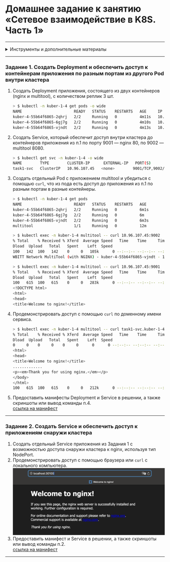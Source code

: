 # Домашнее задание к занятию «Сетевое взаимодействие в K8S. Часть 1»

------

<details><summary>Инструменты и дополнительные материалы</summary>

1. [Описание](https://kubernetes.io/docs/concepts/workloads/controllers/deployment/) Deployment и примеры манифестов.
2. [Описание](https://kubernetes.io/docs/concepts/services-networking/service/) Описание Service.
3. [Описание](https://github.com/wbitt/Network-MultiTool) Multitool.
</details>

------

### Задание 1. Создать Deployment и обеспечить доступ к контейнерам приложения по разным портам из другого Pod внутри кластера

1. Создать Deployment приложения, состоящего из двух контейнеров (nginx и multitool), с количеством реплик 3 шт.
    ```bash
    > $ kubectl -n kuber-1-4 get pods -o wide                                                                                           [±master ●●●]
    NAME                       READY   STATUS    RESTARTS   AGE     IP            NODE                     NOMINATED NODE   READINESS GATES
    kuber-4-55b64f6865-2qhrj   2/2     Running   0          4m11s   10.244.0.36   netology-control-plane   <none>           <none>
    kuber-4-55b64f6865-6gj7g   2/2     Running   0          4m10s   10.244.0.37   netology-control-plane   <none>           <none>
    kuber-4-55b64f6865-vjndt   2/2     Running   0          4m13s   10.244.0.35   netology-control-plane   <none>           <none>
    ```
2. Создать Service, который обеспечит доступ внутри кластера до контейнеров приложения из п.1 по порту 9001 — nginx 80, по 9002 — multitool 8080.
    ```bash
    > $ kubectl get svc -n kuber-1-4 -o wide                                                                                            [±master ●●●]
    NAME        TYPE        CLUSTER-IP      EXTERNAL-IP   PORT(S)             AGE   SELECTOR
    task1-svc   ClusterIP   10.96.107.45   <none>        9001/TCP,9002/TCP   15m   app=kuber-4
    ```
3. Создать отдельный Pod с приложением multitool и убедиться с помощью `curl`, что из пода есть доступ до приложения из п.1 по разным портам в разные контейнеры.
    ```bash
   > $ kubectl -n kuber-1-4 get pods                                                                                                   [±master ●●●]
    NAME                       READY   STATUS    RESTARTS   AGE
    kuber-4-55b64f6865-2qhrj   2/2     Running   0          6m1s
    kuber-4-55b64f6865-6gj7g   2/2     Running   0          6m
    kuber-4-55b64f6865-vjndt   2/2     Running   0          6m3s
    multitool                  1/1     Running   0          12m
    ```
    ```bash
    > $ kubectl exec -n kuber-1-4 multitool -- curl 10.96.107.45:9002                                                                   [±master ●●●]
    % Total    % Received % Xferd  Average Speed   Time    Time     Time  Current
    Dload  Upload   Total   Spent    Left  Speed
    100   142  100   142    0     0   105k      0 --:--:-- --:--:-- --:--:--  138k
    WBITT Network MultiTool (with NGINX) - kuber-4-55b64f6865-vjndt - 10.244.0.35 - HTTP: 8080 , HTTPS: 443 . (Formerly praqma/network-multitool)
    ```
    ```bash
    > $ kubectl exec -n kuber-1-4 multitool -- curl 10.96.107.45:9001                                                                   [±master ●●●]
    % Total    % Received % Xferd  Average Speed   Time    Time     Time  Current
    Dload  Upload   Total   Spent    Left  Speed
    100   615  100   615    0     0   283k      0 --:--:-- --:--:-- --:--:--  300k
    <!DOCTYPE html>
    <html>
    <head>
    <title>Welcome to nginx!</title>
    ```
4. Продемонстрировать доступ с помощью `curl` по доменному имени сервиса.
    ```bash
    > $ kubectl exec -n kuber-1-4 multitool -- curl task1-svc.kuber-1-4.svc.cluster.local:9001                                          [±master ●●●]
    % Total    % Received % Xferd  Average Speed   Time    Time     Time  Current
    Dload  Upload   Total   Spent    Left  Speed
    0     0    0     0    0     0      0      0 --:--:-- --:--:-- --:--:--     0<!DOCTYPE html>
    <html>
    <head>
    <title>Welcome to nginx!</title>
    .............
    <p><em>Thank you for using nginx.</em></p>
    </body>
    </html>
    100   615  100   615    0     0   212k      0 --:--:-- --:--:-- --:--:--  300k
    ```
5. Предоставить манифесты Deployment и Service в решении, а также скриншоты или вывод команды п.4.  
   [ссылка на манифест](https://github.com/Rain-m-a-n/devops-netology/blob/master/Администрирование%20кластера%20Kubernetes/Kuber_(1.4)/task1.yml)
------

### Задание 2. Создать Service и обеспечить доступ к приложениям снаружи кластера

1. Создать отдельный Service приложения из Задания 1 с возможностью доступа снаружи кластера к nginx, используя тип NodePort.
2. Продемонстрировать доступ с помощью браузера или `curl` с локального компьютера.  
   ![ссылка на манифест](https://github.com/Rain-m-a-n/devops-netology/blob/master/Администрирование%20кластера%20Kubernetes/Kuber_(1.4)/pics/1.png)
3. Предоставить манифест и Service в решении, а также скриншоты или вывод команды п.2.  
   [ссылка на манифест](https://github.com/Rain-m-a-n/devops-netology/blob/master/Администрирование%20кластера%20Kubernetes/Kuber_(1.4)/task2.yml)
------

